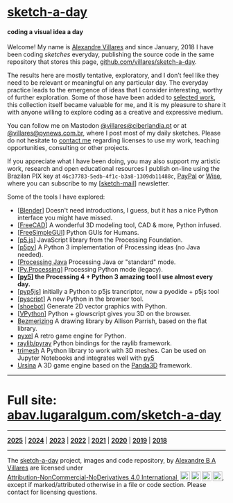 # [sketch-a-day](https://abav.lugaralgum.com/sketch-a-day)

#### coding a visual idea a day

Welcome! My name is [Alexandre Villares](https://abav.lugaralgum.com) and since January, 2018 I have been coding *sketches* everyday, publishing the source code in the same repository that stores this page, [github.com/villares/sketch-a-day](https://github.com/villares/sketch-a-day). 

The results here are mostly tentative, exploratory, and I don’t feel like they need to be relevant or meaningful on any particular day. The everyday practice leads to the emergence of ideas that I consider interesting, worthy of further exploration. Some of those have been added to [selected work](https://abav.lugaralgum.com/selected-work/index-EN.html), this collection itself became valuable for me, and it is my pleasure to share it with anyone willing to explore coding as a creative and expressive medium.

You can follow me on Mastodon [@villares@ciberlandia.pt](https://ciberlandia.pt/@villares) or at <a rel="me" href="https://pynews.com.br/@villares">@villares@pynews.com.br</a>, where I post most of my daily sketches. Please do not hesitate to [contact me](http://contato.lugaralgum.com) regarding licenses to use my work, teaching opportunities, consulting or other projects.

If you appreciate what I have been doing, you may also support my artistic work, research and open educational resources I publish on-line using the Brazilan PIX key at `46c37783-5edb-4f1c-b3a8-1309db11488c`, [PayPal](https://www.paypal.com/donate/?hosted_button_id=5B4MZ78C9J724) or [Wise](https://wise.com/pay/me/alexandrev562), where you can subscribe to my [[sketch-mail](https://abav.lugaralgum.com/l/sketch-mail)] newsletter.

Some of the tools I have explored:

- [[Blender](https://blender.org)] Doesn't need introductions, I guess, but it has a nice Python interface you might have missed.
- [[FreeCAD](https://freecadweb.org)] A wonderful 3D modeling tool, CAD & more, Python infused.
- [[FreeSimpleGUI](https://pypi.org/project/FreeSimpleGUI/)] Python GUIs for Humans.
- [[p5.js](https://p5js.org)] JavaScript library from the Processing Foundation.
- [[p5py](https://github.com/p5py/p5)] A Python 3 implementation of Processing ideas (no Java needed).
- [[Processing Java](https://processing.org]) Processing Java or "standard" mode.
- [[Py.Processing](https://villares.github.io/como-instalar-o-processing-modo-python/index-EN)] Processing Python mode (legacy).
- **[[py5](https://py5coding.org/)] the Processing 4 + Python 3 amazing tool I use almost every day.**
- [[pyp5js](https://berinhard.github.io/pyp5js/)] initially a Python to p5js trancriptor, now a pyodide + p5js tool
- [[pyscript](https://pyscript.net)] A new Python in the browser tool.
- [[shoebot](https://shoebot.github.io/shoebot/)] Generate 2D vector graphics with Python.
- [[VPython](https://vpython.org/)] Python + glowscript gives you 3D on the browser.
- [Bezmerizing](https://github.com/aparrish/bezmerizing) A drawing library by Allison Parrish, based on the flat library.
- [pyxel](https://pypi.org/project/pyxel/) A retro game engine for Python.
- [raylib/pyray](https://pypi.org/project/raylib/) Python bindings for the raylib framework.
- [trimesh](https://trimesh.org/) A Python library to work with 3D meshes. Can be used on Jupyter Notebooks and integrates well with [py5](https://p5coding.org)
- [Ursina](https://www.ursinaengine.org/) A 3D game engine based on the [Panda3D](https://www.panda3d.org/) framework.
  
---

# Full site: [abav.lugaralgum.com/sketch-a-day](https://abav.lugaralgum.com/sketch-a-day)

---

[<b>2025</b>](docs/README.md) \|  [<b>2024</b>](docs/2024.md) \| [<b>2023</b>](docs/2023.md) \| [<b>2022</b>](docs/2022.md) \| [<b>2021</b>](docs/2021.md) \| [<b>2020</b>](docs/2020.md) \| [<b>2019</b>](docs/2019.md) \| [<b>2018</b>](docs/2018.md) 

---

<p xmlns:cc="http://creativecommons.org/ns#" xmlns:dct="http://purl.org/dc/terms/">The <a property="dct:title" rel="cc:attributionURL" href="https://abav.lugaralgum.com/sketch-a-day">sketch-a-day</a> project, images and code repository, by <a rel="cc:attributionURL dct:creator" property="cc:attributionName" href="https://abav.lugaralgum.com">Alexandre B A Villares</a> are licensed under <a href="http://creativecommons.org/licenses/by-nc-nd/4.0/?ref=chooser-v1" target="_blank" rel="license noopener noreferrer" style="display:inline-block;">Attribution-NonCommercial-NoDerivatives 4.0 International <img style="height:22px!important;margin-left:3px;vertical-align:text-bottom;" src="https://github.com/villares/sketch-a-day/assets/3694604/061f1e34-5559-4468-b476-e9cdf3fcc2ed"><img style="height:22px!important;margin-left:3px;vertical-align:text-bottom;" src="https://github.com/villares/sketch-a-day/assets/3694604/8515025d-fa94-4fa4-8531-41238ba125ad"><img style="height:22px!important;margin-left:3px;vertical-align:text-bottom;" src="https://github.com/villares/sketch-a-day/assets/3694604/2917f4d1-28d7-472b-927a-d7c6cb6c9f86"><img style="height:22px!important;margin-left:3px;vertical-align:text-bottom;" src="https://github.com/villares/sketch-a-day/assets/3694604/544bcc6a-ddb2-44c7-99a6-46b6997ca8c0"></a>, except if marked/attributed otherwise in a file or code section. Please contact for licensing questions.</p>

